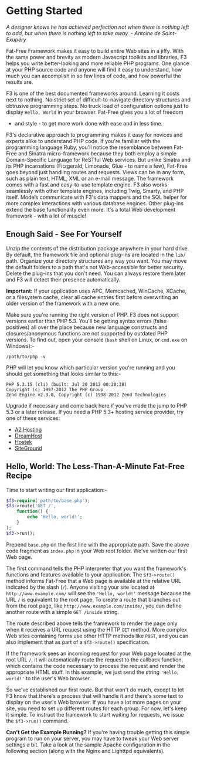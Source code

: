 <div class="well">
    <h1>Getting Started</h1>
    <p>
        <em>A designer knows he has achieved perfection not when there is nothing
            left to add, but when there is nothing left to take away. - Antoine de
            Saint-Exupéry</em>
    </p>
</div>

Fat-Free Framework makes it easy to build entire Web sites in a jiffy.
With the same power and brevity as modern Javascript toolkits and libraries,
F3 helps you write better-looking and more reliable PHP programs. One glance
at your PHP source code and anyone will find it easy to understand, how
much you can accomplish in so few lines of code, and how powerful the results
are.
  
F3 is one of the best documented frameworks around. Learning it costs
next to nothing. No strict set of difficult-to-navigate directory structures
and obtrusive programming steps. No truck load of configuration options
just to display `Hello, World` in your browser. Fat-Free gives you a lot of freedom
- and style - to get more work done with ease and in less time.

F3's declarative approach to programming makes it easy for novices and
experts alike to understand PHP code. If you're familiar with the programming
language Ruby, you'll notice the resemblance between Fat-Free and Sinatra
micro-framework because they both employ a simple Domain-Specific Language
for ReSTful Web services. But unlike Sinatra and its PHP incarnations (Fitzgerald,
Limonade, Glue - to name a few), Fat-Free goes beyond just handling routes
and requests. Views can be in any form, such as plain text, HTML, XML or
an e-mail message. The framework comes with a fast and easy-to-use template
engine. F3 also works seamlessly with other template engines, including
Twig, Smarty, and PHP itself. Models communicate with F3's data mappers
and the SQL helper for more complex interactions with various database
engines. Other plug-ins extend the base functionality even more. It's a
total Web development framework - with a lot of muscle!

## Enough Said - See For Yourself

Unzip the contents of the distribution package anywhere in your hard drive.
By default, the framework file and optional plug-ins are located in the
`lib/` path. Organize your directory structures any way you want.
You may move the default folders to a path that's not Web-accessible for
better security. Delete the plug-ins that you don't need. You can always
restore them later and F3 will detect their presence automatically.

**Important:** If your application uses APC, Memcached, WinCache, XCache, or a filesystem cache,
 clear all cache entries first before overwriting an older version of the framework with a new one.

Make sure you're running the right version of PHP. F3 does not support versions earlier than PHP
5.3. You'll be getting syntax errors (false positives) all over the place because new language
constructs and closures/anonymous functions are not supported by outdated PHP versions. To find
out, open your console (`bash` shell on Linux, or `cmd.exe` on Windows):-

```
/path/to/php -v
```

PHP will let you know which particular version you're running and you should get something that
looks similar to this:-

```
PHP 5.3.15 (cli) (built: Jul 20 2012 00:20:38)
Copyright (c) 1997-2012 The PHP Group
Zend Engine v2.3.0, Copyright (c) 1998-2012 Zend Technologies
```

Upgrade if necessary and come back here if you've made the jump to PHP 5.3 or a later release.
If you need a PHP 5.3+ hosting service provider, try one of these services:

* [A2 Hosting](http://www.a2hosting.com/2461-15-1-72.html)
* [DreamHost](http://www.dreamhost.com/r.cgi?665472)
* [Hostek](http://hostek.com/aff.php?aff=364&plat=L)
* [SiteGround](http://www.siteground.com/index.htm?referrerid=155694)

## Hello, World: The Less-Than-A-Minute Fat-Free Recipe

Time to start writing our first application:-

``` php
$f3=require('path/to/base.php');
$f3->route('GET /',
    function() {
        echo 'Hello, world!';
    }
);
$f3->run();
```

Prepend `base.php` on the first line with the appropriate path. Save the above code fragment as
`index.php` in your Web root folder. We've written our first Web page.

The first command tells the PHP interpreter that you want the framework's functions and features
available to your application. The `$f3->route()` method informs Fat-Free that a Web page is
available at the relative URL indicated by the slash (`/`). Anyone visiting your site located
at `http://www.example.com/` will see the `'Hello, world!'` message because the URL `/` is
equivalent to the root page. To create a route that branches out from the root page,
like `http://www.example.com/inside/`, you can define another route with a simple `GET /inside`
string.

The route described above tells the framework to render the page only when it receives a URL
request using the HTTP `GET` method. More complex Web sites containing forms use other HTTP
methods like `POST`, and you can also implement that as part of a `$f3->route()` specification.

If the framework sees an incoming request for your Web page located at the root URL `/`,
it will automatically route the request to the callback function,
which contains the code necessary to process the request and render the appropriate HTML stuff.
In this example, we just send the string `'Hello, world!'` to the user's Web browser.

So we've established our first route. But that won't do much, except to let F3 know that there's
a process that will handle it and there's some text to display on the user's Web browser. If
you have a lot more pages on your site, you need to set up different routes for each group.
For now, let's keep it simple. To instruct the framework to start waiting for requests,
we issue the `$f3->run()` command.

**Can't Get the Example Running?** If you're having trouble getting this simple program to run
on your server, you may have to tweak your Web server settings a bit. Take a look at the sample
Apache configuration in the following section (along with the Nginx and Lighttpd equivalents).
